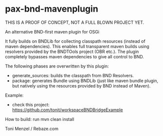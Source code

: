 pax-bnd-mavenplugin
===================

THIS IS A PROOF OF CONCEPT, NOT A FULL BLOWN PROJECT YET.

An alternative BND-first maven plugin for OSGi

It fully builds on BNDLib for collecting classpath resources (instead of maven dependencies).
This enables full transparent maven builds using resolvers provided by the BNDTOols project (OBR etc.).
The plugin completely bypasses maven dependencies to give all control to BND.

The following phases are overwritten by this plugin:
- generate_sources: builds the classpath from BND Resolvers.
- package: generates Bundle using BNDLib (just like maven bundle plugin, but natively using the resources provided by BND instead of Maven).

Example: 
- check this project: https://github.com/tonit/workspaceBNDBridgeExample

How to build:
run mvn clean install

Toni Menzel / Rebaze.com
